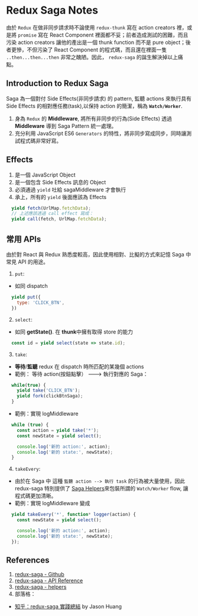 # Redux Saga Notes

由於 ``Redux`` 在做非同步請求時不論使用 ``redux-thunk`` 寫在 action creators 裡，或是將 ``promise`` 寫在 React Component 裡面都不妥；前者造成測試的困難，而且污染 action creators 讓他的產出是一個 thunk function 而不是 pure object；後者更慘，不但污染了 React Component 的程式碼，而且還在裡面一隻 ``..then...then...then`` 非常之醜陋。因此， ``redux-saga`` 的誕生解決掉以上痛點。


## Introduction to Redux Saga

Saga 為一個對付 Side Effects(非同步請求) 的 pattern, 監聽 actions 來執行具有 Side Effects 的相對應任務(task),以保持 action 的簡潔，稱為 **``Watch/Worker``**.

1. 身為 ``Redux`` 的 **Middleware**, 將所有非同步的行為(Side Effects) 透過 **Middleware** 導到 Saga Pattern 統一處理。
2. 充分利用 JavaScript ES6 ``Generators`` 的特性，將非同步寫成同步，同時讓測試程式碼非常好寫。

## Effects

1. 是一個 JavaScript Object
2. 是一個包含 Side Effects 訊息的 Object
3. 必須通過 ``yield`` 吐給 sagaMiddleware 才會執行
4. 承上，所有的 ``yield`` 後面應該為 Effects

  ```js
    yield fetch(UrlMap.fetchData);
    // 上述應該透過 call effect 寫成：
    yield call(fetch, UrlMap.fetchData);
  ```

## 常用 APIs
  由於對 React 與 Redux 熟悉度較高，因此使用相對、比擬的方式來記憶 Saga 中 常見 API 的用途。
  
1. ``put``:
  * 如同 dispatch
  ```js
    yield put({
      type: 'CLICK_BTN',
    })
  ```

2. ``select``:
  * 如同 **getState()**. 在 **thunk**中擁有取得 store 的能力
  ```js
    const id = yield select(state => state.id);
  ```

3. ``take``:
  * **等待**/**監聽** redux 在 dispatch 時所匹配的某幾個 actions
  * 範例： 等待 action(按鈕點擊） ---> 執行對應的 Saga：
  ```js
    while(true) {
      yield take('CLICK_BTN');
      yield fork(clickBtnSaga);
    }
  ```
  * 範例：實現 logMiddleware
  ```js
    while (true) {
      const action = yield take('*');
      const newState = yield select();

      console.log('新的 action:', action);
      console.log('新的 state:', newState);
    }
  ```

4. ``takeEvery``:
  * 由於在 Saga 中 這種 ``監聽 action --> 執行 task`` 的行為被大量使用，因此 redux-saga 特別提供了 [Saga Helpers](https://redux-saga.github.io/redux-saga/docs/basics/UsingSagaHelpers.html)來包裝所謂的 ``Watch/Worker`` flow, 讓程式碼更加清晰。
  * 範例：實現 logMiddleware 變成
  ```js
    yield takeEvery('*', function* logger(action) {
      const newState = yield select();

      console.log('新的 action:', action);
      console.log('新的 state:', newState);
    });
  ```

## References
1. [redux-saga - Github](https://github.com/redux-saga/redux-saga)
2. [redux-saga - API Reference](https://redux-saga.github.io/redux-saga/docs/api/index.html#callfn-args)
3. [redux-saga - helpers](https://redux-saga.github.io/redux-saga/docs/basics/UsingSagaHelpers.html)
4. 部落格：
  * [知乎：redux-saga 實踐總結](https://zhuanlan.zhihu.com/p/23012870) by Jason Huang
